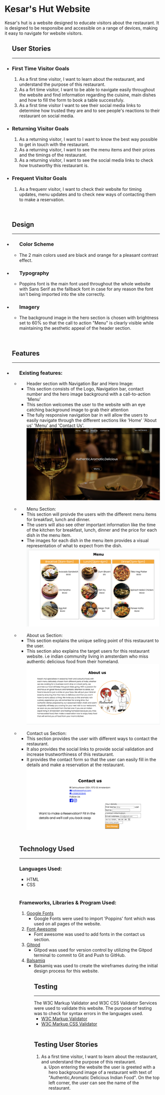 
<h1> Kesar's Hut Website </h1>
Kesar's hut is a website designed to educate visitors about the restaurant. It is designed to be responsibe and accessible on a range of devices, making it easy to navigate for website visitors.

<br>
<ul><h2><bold>User Stories</h2></bold>
<hr>
<li><h3> First Time Visitor Goals </h3>
<ol> 
<li>As a first time visitor, I want to learn about the restaurant, and understand the purpose of this restaurant.</li>
<li>As a firt time visitor, I want to be able to navigate easily throughout the website and find information regarding the cuisine, main dishes and how to fill the form to book a table successfuly.</li>
<li>As a first time visitor I want to see their social media links to determine how trusted they are and to see people's reactions to their restaurant on social media.</li>
</ol>
</li>
<li>
<h3> Returning Visitor Goals</h3>
<ol>
<li>As a returning visitor, I want to I want to know the best way possible to get in touch with the restaurant.</li>
<li>As a returning visitor, I want to see the menu items and their prices and the timings of the restaurant. </li>
<li>As a returning visitor, I want to see the social media links to check how trustworthy this restaurant is. </li>
</ol>
</li>
<li> 
<h3>Frequent Visitor Goals </h3>
<ol>
<li>As a frequenr visitor, I want to check their website for timing updates, menu updates and to check new ways of contacting them to make a reservation.</li>
</ol>
</li>
</ul>
<br>
<ul><h2><bold> Design </h2> </bold>
<hr>
<li><ul>
<h3>Color Scheme</h3>
<li> The 2 main colors used are black and orange for a pleasant contrast effect. </li>
</li> 
</ul>
<li><ul><h3><bold>Typography </h3></bold>
<li>Poppins font is the main font used throughout the whole website with Sans Serif as the fallback font in case for any reason the font isn't being imported into the site correctly.</li>
</ul>
<li><ul><h3><bold>Imagery</h3></bold>
<li>The background image in the hero section is chosen with brightness set to 60% so that the call to action "Menu" is clearly visible while maintaining the aesthetic appeal of the header section.
</ul>
</ul>
<br>
<ul><h2><bold>Features</bold></h2>
<hr>
<li><ul><bold><h3> Existing features:</h3>
<li><ul><bold>Header section with Navigation Bar and Hero Image:</bold>
<li>This section consists of the Logo, Navigation bar, contact number and the hero image background with a call-to-action 'Menu'</li>
<li>This section welcomes the user to the website with an eye catching background image to grab their attention</li>
<li> The fully responsive navigation bar in will allow the users to easily navigate through the different sections like 'Home' 'About us' 'Menu' and 'Contact Us'.</li>
<img src="assets/images/Screenshots/Navbar & Hero Image.png">
</ul> </li>
<br>
<li><ul><bold>Menu Section:</bold>
<li>This section will proivde the users with the different menu items for breakfast, lunch and dinner.</li>
<li>The users will also see other important information like the time of the kitchen for breakfast, lunch, dinner and the price for each dish in the menu item.</li>
<li>The images for each dish in the menu item provides a visual representation of what to expect from the dish. </li>
<img src="assets/images/Screenshots/Menu.png .png">
</ul></li>
<br>
<li><ul><bold>About us Section:</bold>
<li>This section explains the unique selling point of this restaurant to the user.</li>
<li>This section also explains the target users for this restaurant website. i.e indian community living in amsterdam who miss authentic delicious food from their homeland.</li>
<img src="assets/images/Screenshots/Screenshot about us.png">
</ul></li>
<br>
<li><ul><bold>Contact us Section:</bold>
<li> This section provides the user with different ways to contact the restaurant. </li>
<li> It also provides the social links to provide social validation and increase trustworthiness of this restaurant.</li>
<li>It provides the contact form so that the user can easily fill in the details and make a reservation at the restaurant. </li>
<img src="assets/images/Screenshots/Contact us Screenshot.png">
</ul></li>
<br>
<h2><bold>Technology Used</bold></h2>
<hr>
<h3><bold></bold>Languages Used:<bold></h3>
<ul>
<li>HTML</li>
<li>CSS</li>
</ul></li>
<br>
<h3><bold>Frameworks, Libraries & Program Used:</bold></h3>
<ol>
<li><a href= "https://fonts.google.com/" target= "_blank">Google Fonts</a>   
<ul>
<li>Google Fonts were used to import 'Poppins' font which was used on all pages of the website.</li>
</ul>
</li>
<li><a href="https://fontawesome.com/" target="_blank">Font Awesome</a>
<ul>
<li>Font awesome was used to add fonts in the contact us section.</li>
</ul>
</li>
<li> <a href="https://www.gitpod.io/"
target="_blank" >Gitpod</a>
<ul>
<li>Gitpod was used for version control by utilizing the Gitpod terminal to commit to Git and Push to GitHub.</li>
</ul></li>
<li><a href="https://balsamiq.com/" target="_blank">Balsamiq</a>
<ul>
<li>Balsamiq was used to create the wireframes during the initial design process for this website.

<br>
<h2><bold>Testing</bold></h2>
<hr>
The W3C Markup Validator and W3C CSS Validator Services were used to validate this website. The purpose of testing was to check for syntax errors in the languages used.

<ul>
<li><a href="https://validator.w3.org/" target= "_blank">W3C Markup Validator</a></li>
<li><a href="https://jigsaw.w3.org/css-validator/" target="_blank">W3C Markup CSS Validator</a></li>
</ul>

<br>
<h2><bold>Testing User Stories</bold></h2>
<ol>
<li>As a first time visitor, I want to learn about the restaurant, and understand the purpose of this restaurant.
<ol type="a">
<li>Upon entering the website the user is greeted with a hero background image of a restaurant with text of "Authentic,Aromatic Delicious Indian Food". On the top left corner, the user can see the name of the restaurant.














